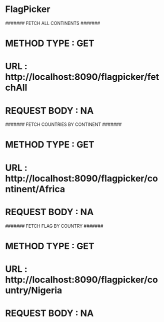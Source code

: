 # FlagPicker

####### FETCH ALL CONTINENTS #######
#	METHOD	TYPE	: GET
#	URL				: http://localhost:8090/flagpicker/fetchAll
#	REQUEST BODY	: NA


####### FETCH COUNTRIES BY CONTINENT #######
#	METHOD	TYPE	: GET
#	URL				: http://localhost:8090/flagpicker/continent/Africa
#	REQUEST BODY	: NA


####### FETCH FLAG BY COUNTRY #######
#	METHOD	TYPE	: GET
#	URL				: http://localhost:8090/flagpicker/country/Nigeria
#	REQUEST BODY	: NA